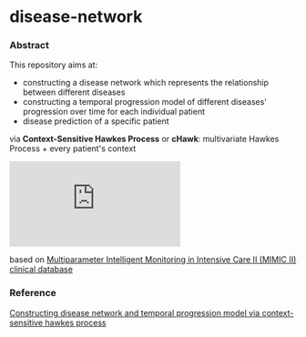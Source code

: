 # disease-network

### Abstract

This repository aims at:

- constructing a disease network which represents the relationship between different diseases
- constructing a temporal progression model of different diseases' progression over time for each individual patient
- disease prediction of a specific patient

via **Context-Sensitive Hawkes Process** or **cHawk**: multivariate Hawkes Process + every patient's context

![\lambda_{d}^{i}(t)=\boldsymbol{\mu}_{d}^{\top} \boldsymbol{f}_{j}^{i}+\sum \alpha_{d, d_{j}^{i}} g\left(t-t_{j}^{i}\right)](http://latex.codecogs.com/gif.latex?%5Clambda_%7Bd%7D%5E%7Bi%7D%28t%29%3D%5Cboldsymbol%7B%5Cmu%7D_%7Bd%7D%5E%7B%5Ctop%7D%20%5Cboldsymbol%7Bf%7D_%7Bj%7D%5E%7Bi%7D&plus;%5Csum%20%5Calpha_%7Bd%2C%20d_%7Bj%7D%5E%7Bi%7D%7D%20g%5Cleft%28t-t_%7Bj%7D%5E%7Bi%7D%5Cright%29)

based on [Multiparameter Intelligent Monitoring in Intensive Care II (MIMIC II) clinical database](<https://www.physionet.org/mimic2/>)

### Reference

[Constructing disease network and temporal progression model via context-sensitive hawkes process](https://www.cc.gatech.edu/~lsong/papers/ChoDuCheSonSun15.pdf)

